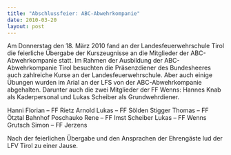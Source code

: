 ```yaml
---
title: "Abschlussfeier: ABC-Abwehrkompanie"
date: 2010-03-20
layout: post
---
```


Am Donnerstag den 18. März 2010 fand an der Landesfeuerwehrschule Tirol die feierliche Übergabe der Kurszeugnisse an die Mitglieder der ABC-Abwehrkompanie statt. Im Rahmen der Ausbildung der ABC-Abwehrkompanie Tirol besuchten die Präsenzdiener des Bundesheeres auch zahlreiche Kurse an der Landesfeuerwehrschule. Aber auch einige Übungen wurden im Arial an der LFS von der ABC-Abwehrkompanie abgehalten. Darunter auch die zwei Mitglieder der FF Wenns: Hannes Knab als Kaderpersonal und Lukas Scheiber als Grundwehrdiener.

Hanni Florian – FF Rietz
Arnold Lukas – FF Sölden
Stigger Thomas – FF Ötztal Bahnhof
Poschauko Rene – FF Imst
Scheiber Lukas – FF Wenns
Grutsch Simon – FF Jerzens


Nach der feierlichen Übergabe und den Ansprachen der Ehrengäste lud der LFV Tirol zu einer Jause.